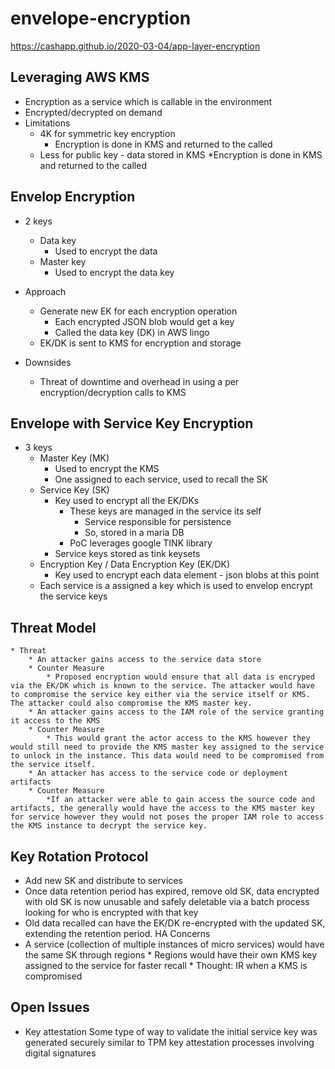 # envelope-encryption

https://cashapp.github.io/2020-03-04/app-layer-encryption

## Leveraging AWS KMS
* Encryption as a service which is callable in the environment
* Encrypted/decrypted on demand
* Limitations
	* 4K for symmetric key encryption
		* Encryption is done in KMS and returned to the called
	* Less for public key - data stored in KMS
		*Encryption is done in KMS and returned to the called
## Envelop Encryption
* 2 keys
	* Data key
		* Used to encrypt the data
	* Master key
		* Used to encrypt the data key
* Approach
	* Generate new EK for each encryption operation
		* Each encrypted JSON blob would get a key
		* Called the data key (DK) in AWS lingo
	* EK/DK is sent to KMS for encryption and storage
		
* Downsides
	* Threat of downtime and overhead in using a per encryption/decryption calls to KMS

## Envelope with Service Key Encryption
* 3 keys
	* Master Key (MK)
		* Used to encrypt the KMS
		* One assigned to each service, used to recall the SK
	* Service Key (SK)
		* Key used to encrypt all the EK/DKs
			* These keys are managed in the service its self
				* Service responsible for persistence
				* So, stored in a maria DB
			* PoC leverages google TINK library
		* Service keys stored as tink keysets
	* Encryption Key / Data Encryption Key (EK/DK)
		* Key used to encrypt each data element - json blobs at this point
	* Each service is a assigned a key which is used to envelop encrypt the service keys

## Threat Model
	* Threat
		* An attacker gains access to the service data store
		* Counter Measure
			* Proposed encryption would ensure that all data is encryped via the EK/DK which is known to the service. The attacker would have to compromise the service key either via the service itself or KMS. The attacker could also compromise the KMS master key.
		* An attacker gains access to the IAM role of the service granting it access to the KMS
		* Counter Measure
			* This would grant the actor access to the KMS however they would still need to provide the KMS master key assigned to the service to unlock in the instance. This data would need to be compromised from the service itself.
		* An attacker has access to the service code or deployment artifacts
		* Counter Measure
			*If an attacker were able to gain access the source code and artifacts, the generally would have the access to the KMS master key for service however they would not poses the proper IAM role to access the KMS instance to decrypt the service key.
## Key Rotation Protocol
* Add new SK and distribute to services
* Once data retention period has expired, remove old SK, data encrypted with old SK is now unusable and safely deletable via a batch process looking for who is encrypted with that key
* Old data recalled can have the EK/DK re-encrypted with the updated SK, extending the retention period.
HA Concerns
* A service (collection of multiple instances of micro services) would have the same SK through regions
		* Regions would have their own KMS key assigned to the service for faster recall
			* Thought: IR when a KMS is compromised

## Open Issues
* Key attestation 
Some type of way to validate the initial service key was generated securely similar to TPM key attestation processes involving digital signatures
